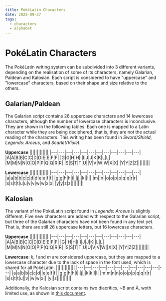 ```yaml
---
title: PokéLatin Characters
date: 2025-09-27
tags:
  - characters
  - alphabet
---
```

<link rel="stylesheet" type="text/css" media="all" href="./style/style.css">

# PokéLatin Characters

The PokéLatin writing system can be subdivided into 3 different variants, depending on the realisation of some of its characters, namely Galarian, Paldean and Kalosian. Each script is considered to have "uppercase" and "lowercase" characters, based on their shape and size relative to the others. 

## Galarian/Paldean

The Galarian script contains 26 uppercase characters and 14 lowercase characters, although the number of lowercase characters is inconclusive. They are shown in the following tables. Each one is mapped to a Latin character while they are being deciphered, that is, they are not the actual reading of the characters. This writing has been found in *Sword/Shield*, *Legends: Arceus*, and *Scarlet/Violet*.

**Uppercase**
|||||||||||||
|---|---|---|---|---|---|---|---|---|---|---|---|
|A|<thraex>A</thraex>|B|<thraex>B</thraex>|C|<thraex>C</thraex>|D|<thraex>D</thraex>|E|<thraex>E</thraex>|F|<thraex>F</thraex>|
|G|<thraex>G</thraex>|H|<thraex>H</thraex>|I|<thraex>I</thraex>|J|<thraex>J</thraex>|K|<thraex>K</thraex>|L|<thraex>L</thraex>|
|M|<thraex>M</thraex>|N|<thraex>N</thraex>|O|<thraex>O</thraex>|P|<thraex>P</thraex>|Q|<thraex>Q</thraex>|R|<thraex>R</thraex>|
|S|<thraex>S</thraex>|T|<thraex>T</thraex>|U||V|<thraex>V</thraex>|W|<thraex>W</thraex>|X|<thraex>X</thraex>|
|Y|<thraex>Y</thraex>|Z|<thraex>Z</thraex>|||||||||

**Lowercase**
|||||||||||||
|---|---|---|---|---|---|---|---|---|---|---|---|
|a|<thraex>a</thraex>|b|<thraex>b</thraex>|c|<thraex>c</thraex>|d|<thraex>d</thraex>|e|<thraex>e</thraex>|f|<thraex>f</thraex>|
|g|<thraex>g</thraex>|h|<thraex>h</thraex>|i|<thraex>i</thraex>|j|<thraex>j</thraex>|k||l||
|m||n||o|<thraex>o</thraex>|p|<thraex>p</thraex>|q|<thraex>q</thraex>|r|<thraex>r</thraex>|
|s|<thraex>s</thraex>|t|<thraex>t</thraex>|u|<thraex>u</thraex>|v|<thraex>v</thraex>|w|<thraex>w</thraex>|x|<thraex>x</thraex>|
|y|<thraex>y</thraex>|z|<thraex>z</thraex>|||||||||

## Kalosian

The variant of the PokéLatin script found in *Legends: Arceus* is slightly different. Five new characters are added with respect to the Galarian script, but three of the Galarian characters have not been found in any text yet. That is, there are still 26 uppercase letters, but 16 lowercase characters.

**Uppercase**
|||||||||||||
|---|---|---|---|---|---|---|---|---|---|---|---|
|A|<thraex>A</thraex>|B|<thraex>B</thraex>|C|<thraex>C</thraex>|D|<thraex>D</thraex>|E|<thraex>E</thraex>|F|<thraex>F</thraex>|
|G||H|<thraex>H</thraex>|I|<thraex>I</thraex>|J|<thraex>J</thraex>|K||L|<thraex>L</thraex>|
|M|<thraex>M</thraex>|N|<thraex>N</thraex>|O|<thraex>O</thraex>|P|<thraex>P</thraex>|Q|<thraex>Q</thraex>|R|<thraex>R</thraex>|
|S|<thraex>S</thraex>|T|<thraex>T</thraex>|U|<thraex>U</thraex>|V|<thraex>V</thraex>|W||X|<thraex>X</thraex>|
|Y|<thraex>Y</thraex>|Z|<thraex>Z</thraex>|||||||||

**Lowercase**: *k*, *l* and *m* are considered uppercase, but they are mapped to a lowercase character due to the lack of space in the font used, which is shared for all PokéLatin.
|||||||||||||
|---|---|---|---|---|---|---|---|---|---|---|---|
|a|<thraex>a</thraex>|b|<thraex>b</thraex>|c|<thraex>c</thraex>|d||e|<thraex>e</thraex>|f|<thraex>f</thraex>|
|g|<thraex>g</thraex>|h|<thraex>h</thraex>|i|<thraex>i</thraex>|j|<thraex>j</thraex>|k|<thraex>k</thraex>|l|<thraex>l</thraex>|
|m|<thraex>m</thraex>|n|<thraex>n</thraex>|o|<thraex>o</thraex>|p|<thraex>p</thraex>|q|<thraex>q</thraex>|r|<thraex>r</thraex>|
|s|<thraex>s</thraex>|t|<thraex>t</thraex>|u||v||w|<thraex>w</thraex>|x||
|y||z||||||||||

Additionally, the Kalosian script contains two diacritics, <thraex>~B</thraex> and <thraex>À</thraex>, woth limited use, as shown in [this document](./kalosian-diacritics.md).
